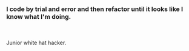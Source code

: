 <p>
  <h3>I code by trial and error and then refactor until it looks like I know what I'm doing.</h3>
</p>
<br>
<br>
Junior white hat hacker.
